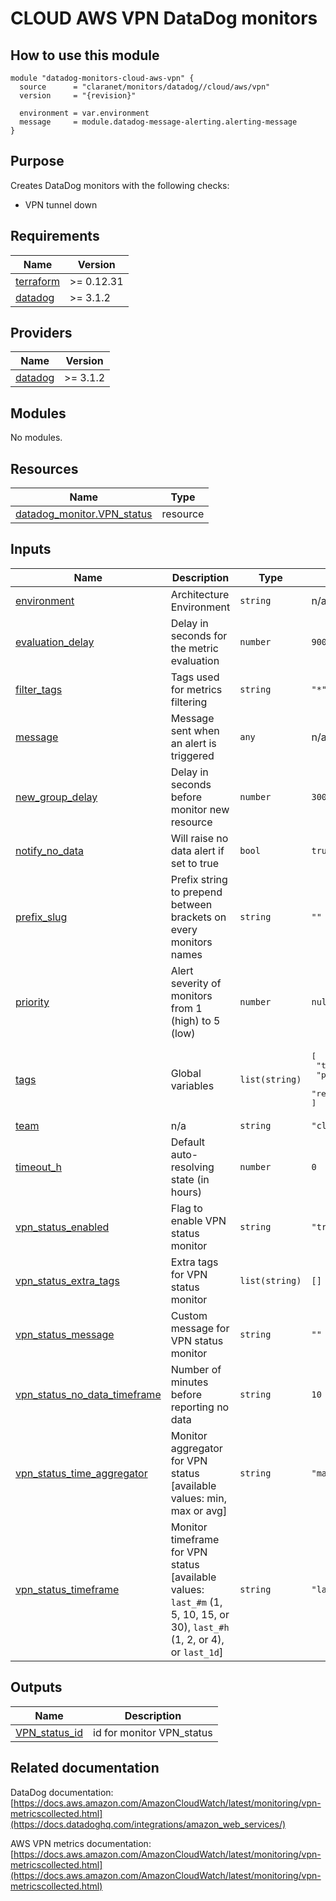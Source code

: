 # CLOUD AWS VPN DataDog monitors

## How to use this module

```hcl
module "datadog-monitors-cloud-aws-vpn" {
  source      = "claranet/monitors/datadog//cloud/aws/vpn"
  version     = "{revision}"

  environment = var.environment
  message     = module.datadog-message-alerting.alerting-message
}

```

## Purpose

Creates DataDog monitors with the following checks:

- VPN tunnel down

<!-- BEGIN_TF_DOCS -->
## Requirements

| Name | Version |
|------|---------|
| <a name="requirement_terraform"></a> [terraform](#requirement\_terraform) | >= 0.12.31 |
| <a name="requirement_datadog"></a> [datadog](#requirement\_datadog) | >= 3.1.2 |

## Providers

| Name | Version |
|------|---------|
| <a name="provider_datadog"></a> [datadog](#provider\_datadog) | >= 3.1.2 |

## Modules

No modules.

## Resources

| Name | Type |
|------|------|
| [datadog_monitor.VPN_status](https://registry.terraform.io/providers/DataDog/datadog/latest/docs/resources/monitor) | resource |

## Inputs

| Name | Description | Type | Default | Required |
|------|-------------|------|---------|:--------:|
| <a name="input_environment"></a> [environment](#input\_environment) | Architecture Environment | `string` | n/a | yes |
| <a name="input_evaluation_delay"></a> [evaluation\_delay](#input\_evaluation\_delay) | Delay in seconds for the metric evaluation | `number` | `900` | no |
| <a name="input_filter_tags"></a> [filter\_tags](#input\_filter\_tags) | Tags used for metrics filtering | `string` | `"*"` | no |
| <a name="input_message"></a> [message](#input\_message) | Message sent when an alert is triggered | `any` | n/a | yes |
| <a name="input_new_group_delay"></a> [new\_group\_delay](#input\_new\_group\_delay) | Delay in seconds before monitor new resource | `number` | `300` | no |
| <a name="input_notify_no_data"></a> [notify\_no\_data](#input\_notify\_no\_data) | Will raise no data alert if set to true | `bool` | `true` | no |
| <a name="input_prefix_slug"></a> [prefix\_slug](#input\_prefix\_slug) | Prefix string to prepend between brackets on every monitors names | `string` | `""` | no |
| <a name="input_priority"></a> [priority](#input\_priority) | Alert severity of monitors from 1 (high) to 5 (low) | `number` | `null` | no |
| <a name="input_tags"></a> [tags](#input\_tags) | Global variables | `list(string)` | <pre>[<br>  "type:cloud",<br>  "provider:aws",<br>  "resource:vpn"<br>]</pre> | no |
| <a name="input_team"></a> [team](#input\_team) | n/a | `string` | `"claranet"` | no |
| <a name="input_timeout_h"></a> [timeout\_h](#input\_timeout\_h) | Default auto-resolving state (in hours) | `number` | `0` | no |
| <a name="input_vpn_status_enabled"></a> [vpn\_status\_enabled](#input\_vpn\_status\_enabled) | Flag to enable VPN status monitor | `string` | `"true"` | no |
| <a name="input_vpn_status_extra_tags"></a> [vpn\_status\_extra\_tags](#input\_vpn\_status\_extra\_tags) | Extra tags for VPN status monitor | `list(string)` | `[]` | no |
| <a name="input_vpn_status_message"></a> [vpn\_status\_message](#input\_vpn\_status\_message) | Custom message for VPN status monitor | `string` | `""` | no |
| <a name="input_vpn_status_no_data_timeframe"></a> [vpn\_status\_no\_data\_timeframe](#input\_vpn\_status\_no\_data\_timeframe) | Number of minutes before reporting no data | `string` | `10` | no |
| <a name="input_vpn_status_time_aggregator"></a> [vpn\_status\_time\_aggregator](#input\_vpn\_status\_time\_aggregator) | Monitor aggregator for VPN status [available values: min, max or avg] | `string` | `"max"` | no |
| <a name="input_vpn_status_timeframe"></a> [vpn\_status\_timeframe](#input\_vpn\_status\_timeframe) | Monitor timeframe for VPN status [available values: `last_#m` (1, 5, 10, 15, or 30), `last_#h` (1, 2, or 4), or `last_1d`] | `string` | `"last_5m"` | no |

## Outputs

| Name | Description |
|------|-------------|
| <a name="output_VPN_status_id"></a> [VPN\_status\_id](#output\_VPN\_status\_id) | id for monitor VPN\_status |
<!-- END_TF_DOCS -->
## Related documentation

DataDog documentation: [https://docs.aws.amazon.com/AmazonCloudWatch/latest/monitoring/vpn-metricscollected.html](https://docs.datadoghq.com/integrations/amazon_web_services/)

AWS VPN metrics documentation: [https://docs.aws.amazon.com/AmazonCloudWatch/latest/monitoring/vpn-metricscollected.html](https://docs.aws.amazon.com/AmazonCloudWatch/latest/monitoring/vpn-metricscollected.html)

